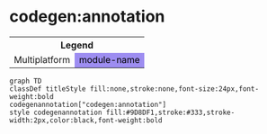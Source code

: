# codegen:annotation

<table>
<tr><th colspan='2'>Legend</th></tr>
<tr><td style='text-align:center;'>Multiplatform</td><td style='text-align:center; background-color:#9D8DF1; color:black'>module-name</td></tr>
</table>

```mermaid
graph TD
classDef titleStyle fill:none,stroke:none,font-size:24px,font-weight:bold
codegenannotation["codegen:annotation"]
style codegenannotation fill:#9D8DF1,stroke:#333,stroke-width:2px,color:black,font-weight:bold
```
